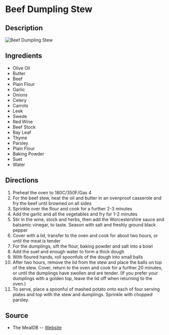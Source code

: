 # Beef Dumpling Stew

## Description
![Beef Dumpling Stew](https://www.themealdb.com/images/media/meals/uyqrrv1511553350.jpg "Beef Dumpling Stew")

## Ingredients
- Olive Oil
- Butter
- Beef
- Plain Flour
- Garlic
- Onions
- Celery
- Carrots
- Leek
- Swede
- Red Wine
- Beef Stock
- Bay Leaf
- Thyme
- Parsley
- Plain Flour
- Baking Powder
- Suet
- Water

## Directions
1. Preheat the oven to 180C/350F/Gas 4
2. For the beef stew, heat the oil and butter in an ovenproof casserole and fry the beef until browned on all sides
3. Sprinkle over the flour and cook for a further 2-3 minutes
4. Add the garlic and all the vegetables and fry for 1-2 minutes
5. Stir in the wine, stock and herbs, then add the Worcestershire sauce and balsamic vinegar, to taste. Season with salt and freshly ground black pepper
6. Cover with a lid, transfer to the oven and cook for about two hours, or until the meat is tender
7. For the dumplings, sift the flour, baking powder and salt into a bowl
8. Add the suet and enough water to form a thick dough
9. With floured hands, roll spoonfuls of the dough into small balls
10. After two hours, remove the lid from the stew and place the balls on top of the stew. Cover, return to the oven and cook for a further 20 minutes, or until the dumplings have swollen and are tender. (If you prefer your dumplings with a golden top, leave the lid off when returning to the oven.)
11. To serve, place a spoonful of mashed potato onto each of four serving plates and top with the stew and dumplings. Sprinkle with chopped parsley.

## Source

- The MealDB -- [Website](https://themealdb.com/)
